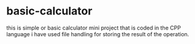 # basic-calculator
this is simple or basic calculator mini project that is coded in the CPP language i have used file handling for storing the result of the operation.
